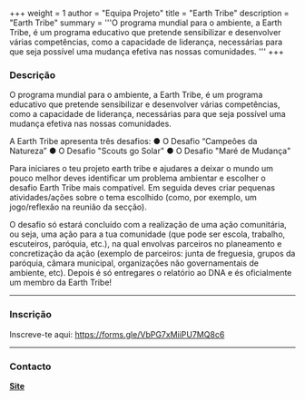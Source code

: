 +++
weight = 1
author = "Equipa Projeto"
title = "Earth Tribe"
description = "Earth Tribe"
summary = '''O programa mundial para o ambiente, a Earth Tribe, é um programa educativo que pretende sensibilizar e desenvolver várias competências, como a capacidade de liderança, necessárias para que seja possível uma mudança efetiva nas nossas comunidades.
'''
+++

### Descrição

O programa mundial para o ambiente, a Earth Tribe, é um programa educativo que pretende sensibilizar e desenvolver várias competências, como a capacidade de liderança, necessárias para que seja possível uma mudança efetiva nas nossas comunidades.

A Earth Tribe apresenta três desafios:
	● O Desafio “Campeões da Natureza”
	● O Desafio "Scouts go Solar"
	● O Desafio "Maré de Mudança"

Para iniciares o teu projeto earth tribe e ajudares a deixar o mundo um pouco melhor deves identificar um problema ambientar e escolher o desafio Earth Tribe mais compatível. Em seguida deves criar pequenas atividades/ações sobre o tema escolhido (como, por exemplo, um jogo/reflexão na reunião da secção).

O desafio só estará concluído com a realização de uma ação comunitária, ou seja, uma ação para a tua comunidade (que pode ser escola, trabalho, escuteiros, paróquia, etc.), na qual envolvas parceiros no planeamento e concretização da ação (exemplo de parceiros: junta de freguesia, grupos da paróquia, câmara municipal, organizações não governamentais de ambiente, etc). Depois é só entregares o relatório ao DNA e és oficialmente um membro da Earth Tribe!

---

### Inscrição

Inscreve-te aqui: https://forms.gle/VbPG7xMiiPU7MQ8c6

---

### Contacto

[**Site**](https://ambiente.escutismo.pt/projetos/earth-tribe/)
